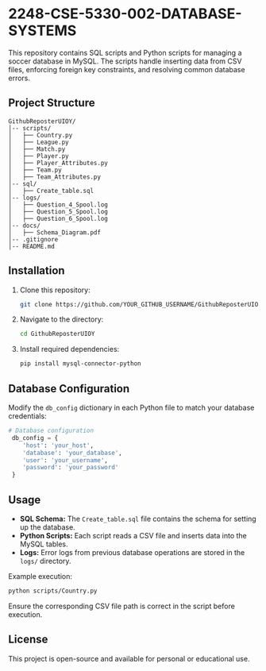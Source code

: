 # 2248-CSE-5330-002-DATABASE-SYSTEMS

This repository contains SQL scripts and Python scripts for managing a soccer database in MySQL. The scripts handle inserting data from CSV files, enforcing foreign key constraints, and resolving common database errors.

## Project Structure

```
GithubReposterUIOY/
│-- scripts/
│   ├── Country.py
│   ├── League.py
│   ├── Match.py
│   ├── Player.py
│   ├── Player_Attributes.py
│   ├── Team.py
│   ├── Team_Attributes.py
│-- sql/
│   ├── Create_table.sql
│-- logs/
│   ├── Question_4_Spool.log
│   ├── Question_5_Spool.log
│   ├── Question_6_Spool.log
│-- docs/
│   ├── Schema_Diagram.pdf
│-- .gitignore
│-- README.md
```

## Installation

1. Clone this repository:
   ```sh
   git clone https://github.com/YOUR_GITHUB_USERNAME/GithubReposterUIOY.git
   ```
2. Navigate to the directory:
   ```sh
   cd GithubReposterUIOY
   ```
3. Install required dependencies:
   ```sh
   pip install mysql-connector-python
   ```

## Database Configuration
Modify the `db_config` dictionary in each Python file to match your database credentials:

```python
# Database configuration
 db_config = {
    'host': 'your_host',
    'database': 'your_database',
    'user': 'your_username',
    'password': 'your_password'
 }
```

## Usage
- **SQL Schema:** The `Create_table.sql` file contains the schema for setting up the database.
- **Python Scripts:** Each script reads a CSV file and inserts data into the MySQL tables.
- **Logs:** Error logs from previous database operations are stored in the `logs/` directory.

Example execution:
```sh
python scripts/Country.py
```

Ensure the corresponding CSV file path is correct in the script before execution.

## License
This project is open-source and available for personal or educational use.



